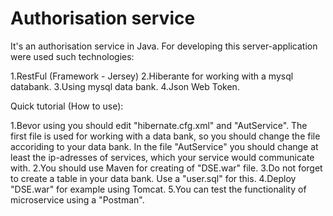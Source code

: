 # Authorisation service

It's an authorisation service in Java. For developing this server-application were used such technologies:

1.RestFul (Framework - Jersey)
2.Hiberante for working with a mysql databank.
3.Using mysql data bank.
4.Json Web Token.

Quick tutorial (How to use):

1.Bevor using you should edit "hibernate.cfg.xml" and "AutService". The first file is used for working
with a data bank, so you should change the file accoriding to your data bank. In the file "AutService"
you should change at least the ip-adresses of services, which your service would communicate with. 
2.You should use Maven for creating of "DSE.war" file.
3.Do not forget to create a table in your data bank. Use a "user.sql" for this.
4.Deploy "DSE.war" for example using Tomcat.
5.You can test the functionality of microservice using a "Postman".
